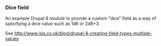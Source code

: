 ### Dice field
An example Drupal 8 module to provide a custom "dice" field as a way of specifying a dice value such as 1d6 or 2d8+3.

See http://www.ixis.co.uk/blog/drupal-8-creating-field-types-multiple-values
